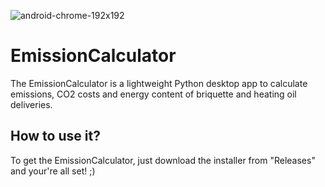 ![android-chrome-192x192](https://user-images.githubusercontent.com/36531550/222185187-d26a515e-ed13-4ab1-8f22-042ed69087a9.png)

# EmissionCalculator
The EmissionCalculator is a lightweight Python desktop app to calculate emissions, CO2 costs and energy content of briquette and heating oil deliveries.

## How to use it?
To get the EmissionCalculator, just download the installer from "Releases" and your're all set! ;)
